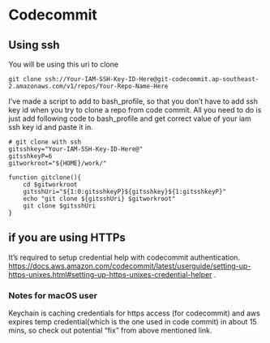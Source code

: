 # Codecommit
## Using ssh

You will be using this uri to clone  

```git clone ssh://Your-IAM-SSH-Key-ID-Here@git-codecommit.ap-southeast-2.amazonaws.com/v1/repos/Your-Repo-Name-Here```

I’ve made a script to add to bash_profile, so that you don’t have to add ssh key id when you try to clone a repo from code commit. All you need to do is just add following code to bash_profile and get correct value of your iam ssh key id and paste it in.
```
# git clone with ssh
gitsshkey="Your-IAM-SSH-Key-ID-Here@"
gitsshkeyP=6
gitworkroot="${HOME}/work/"

function gitclone(){
    cd $gitworkroot
    gitsshUri="${1:0:gitsshkeyP}${gitsshkey}${1:gitsshkeyP}"
    echo "git clone ${gitsshUri} $gitworkroot"
    git clone $gitsshUri 
}
```

## if you are using HTTPs

It’s required to setup credential help with codecommit authentication.  
https://docs.aws.amazon.com/codecommit/latest/userguide/setting-up-https-unixes.html#setting-up-https-unixes-credential-helper . 


### Notes for macOS user
Keychain is caching credentials for https access (for codecommit) and aws expires temp credential(which is the one used in code commit) in about 15 mins, so check out potential “fix” from above mentioned link.


